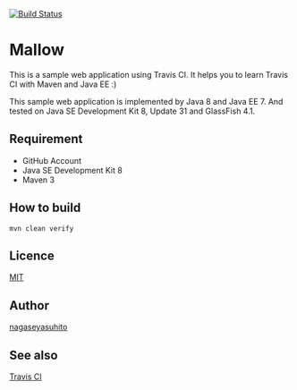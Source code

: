 [![Build Status](https://travis-ci.org/nagaseyasuhito/mallow.svg?branch=master)](https://travis-ci.org/nagaseyasuhito/mallow)

Mallow
====

This is a sample web application using Travis CI.
It helps you to learn Travis CI with Maven and Java EE :)

This sample web application is implemented by Java 8 and Java EE 7. And tested on Java SE Development Kit 8, Update 31 and GlassFish 4.1.

## Requirement

* GitHub Account
* Java SE Development Kit 8
* Maven 3

## How to build

    mvn clean verify

## Licence

[MIT](https://github.com/nagaseyasuhito/mallow/blob/master/LICENSE)

## Author

[nagaseyasuhito](https://github.com/nagaseyasuhito)

## See also

[Travis CI](https://travis-ci.org/)